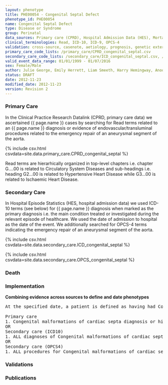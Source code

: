 ```yaml
---
layout: phenotype
title: PHE00054 - Congenital Septal Defect
phenotype_id: PHE00054
name: Congenital Septal Defect
type: Disease or Syndrome
group: Perinatal 
data_sources: Primary care (CPRD), Hospital Admission Data (HES), Mortality Data (ONS)
clinical_terminologies: Read, ICD-10, ICD-9, OPCS-4
validation: cross-source, casenote, aetiology, prognosis, genetic external
primary_care_code_lists: /primary_care/CPRD_congenital_septal.csv
secondary_care_code_lists: /secondary_care/ICD_congenital_septal.csv, /secondary_care/OPCS_congenital_septal.csv
valid_event_data_range: 01/01/1999 - 01/07/2016
sex: Female/Male
author: Julie George, Emily Herrett, Liam Smeeth, Harry Hemingway, Anoop Shah, Spiros Denaxas
status: DRAFT
date: 2012-11-23
modified_date: 2012-11-23
version: Revision 2
---
```


### Primary Care

In the Clinical Practice Research Datalink (CPRD, primary care data) we ascertained {{ page.name }} cases by searching for Read terms related to an {{ page.name }} diagnosis or evidence of endovascular/transluminal procedures related to the emergency repair of an aneurysmal segment of the aorta.

{% include csv.html csvdata=site.data.primary_care.CPRD_congenital_septal %}

Read terms are hierarhically organized in top-level chapters i.e. chapter G....00 is related to Circulatory System Diseases and sub-headings i.e. heading G2...00 is related to Hypertensive Heart Disease while G3...00 is related to Ischaemic Heart Disease.

### Secondary Care

In Hospital Episode Statistics (HES, hospital admission data) we used ICD-10 terms (see below) for {{ page.name }} diagnosis when marked as the primary diagnosis i.e. the main condition treated or investigated during the relevant episode of healthcare. We used the date of admission to hospital as the date of the event. We additionally searched for OPCS-4 terms indicating the emergency repair of an aneurysmal segment of the aorta.

{% include csv.html csvdata=site.data.secondary_care.ICD_congenital_septal %}

{% include csv.html csvdata=site.data.secondary_care.OPCS_congenital_septal %}


### Death

### Implementation

**Combining evidence across sources to define and date phenotypes**

<pre>
At the specified date, a patient is defined as having had Congenital malformations of cardiac septa IF they meet the criteria for any of the following on or before the specified date. The earliest date on which the individual meets any of the following criteria on or before the specified date is defined as the first event date:

Primary care
1. Congenital malformations of cardiac septa diagnosis or history of diagnosis or procedure during a consultation 
OR
Secondary care (ICD10)
1. ALL diagnoses of Congenital malformations of cardiac septa or history of diagnosis during a hospitalization
OR
Secondary care (OPCS4)
1. ALL procedures for Congenital malformations of cardiac septa during a hospitalization
</pre>

### Validations

### Publications

